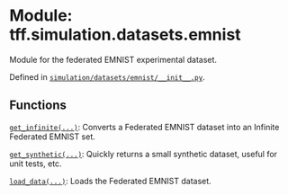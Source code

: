 <div itemscope itemtype="http://developers.google.com/ReferenceObject">
<meta itemprop="name" content="tff.simulation.datasets.emnist" />
<meta itemprop="path" content="Stable" />
</div>

# Module: tff.simulation.datasets.emnist

Module for the federated EMNIST experimental dataset.

Defined in
[`simulation/datasets/emnist/__init__.py`](http://github.com/tensorflow/federated/tree/master/tensorflow_federated/python/simulation/datasets/emnist/__init__.py).

<!-- Placeholder for "Used in" -->

## Functions

[`get_infinite(...)`](../../../tff/simulation/datasets/emnist/get_infinite.md):
Converts a Federated EMNIST dataset into an Infinite Federated EMNIST set.

[`get_synthetic(...)`](../../../tff/simulation/datasets/emnist/get_synthetic.md):
Quickly returns a small synthetic dataset, useful for unit tests, etc.

[`load_data(...)`](../../../tff/simulation/datasets/emnist/load_data.md): Loads
the Federated EMNIST dataset.

